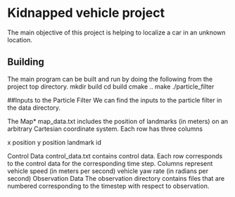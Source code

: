 # Kidnapped vehicle project

The main objective of this project is helping to localize a car in an unknown location.
## Building
The main program can be built and run by doing the following from the project top directory.
mkdir build
cd build
cmake ..
make
./particle_filter

##Inputs to the Particle Filter
We can find the inputs to the particle filter in the data directory.

The Map*
map_data.txt includes the position of landmarks (in meters) on an arbitrary Cartesian coordinate system. Each row has three columns

x position
y position
landmark id

Control Data
control_data.txt contains control data. Each row corresponds to the control data for the corresponding time step. Columns represent 
vehicle speed (in meters per second)
vehicle yaw rate (in radians per second)
Observation Data
The observation directory contains files that are numbered corresponding to the timestep with respect to observation.


